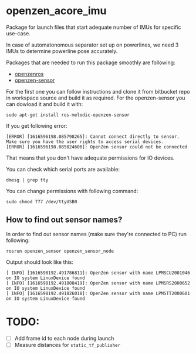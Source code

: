 # openzen_acore_imu

Package for launch files that start adequate number of IMUs for specific use-case. 

In case of automatonomous separator set up on powerlines, we need 3 IMUs to determine 
powerline pose accurately. 

Packages that are needed to run this package smoothly are following: 
 * [openzenros](https://bitbucket.org/lpresearch/openzenros/src/master/) 
 * [openzen-sensor](http://wiki.ros.org/openzen_sensor) 

For the first one you can follow instructions and clone it from bitbucket repo in workspace
source and build it as required. For the openzen-sensor you can dowload it and build it with: 
```
sudo apt-get install ros-melodic-openzen-sensor
```

If you get following error: 
```
[ERROR] [1616596198.085798265]: Cannot connect directly to sensor.  Make sure you have the user rights to access serial devices.
[ERROR] [1616596198.085824606]: OpenZen sensor could not be connected
```

That means that you don't have adequate permissions for IO devices.

You can check which serial ports are available: 
```
dmesg | grep tty
```

You can change permissions with following command: 
```
sudo chmod 777 /dev/ttyUSB0
```

## How to find out sensor names? 

In order to find out sensor names (make sure they're connected to PC) 
run following: 
```
rosrun openzen_sensor openzen_sensor_node
```
Output should look like this: 
```
[ INFO] [1616598192.491786811]: OpenZen sensor with name LPMSCU2001046 on IO system LinuxDevice found
[ INFO] [1616598192.491808419]: OpenZen sensor with name LPMSRS2000652 on IO system LinuxDevice found
[ INFO] [1616598192.491826018]: OpenZen sensor with name LPMSTT2000601 on IO system LinuxDevice found
```

# TODO: 

- [ ] Add frame id to each node during launch 
- [ ] Measure distances for `static_tf_publisher` 
